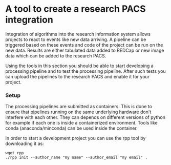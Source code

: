 # A tool to create a research PACS integration
    
Integration of algorithms into the research information system allows projects to react to events like new data arriving. A pipeline can be triggered based on these events and code of the project can be run on the new data. Results are either tabulated data added to REDCap or new image data which can be added to the research PACS.

Using the tools in this section you should be able to start developing a processing pipeline and to test the processing pipeline. After such tests you can upload the pipelines to the research PACS and enable it for your project.

### Setup

The processing pipelines are submitted as containers. This is done to ensure that pipelines running on the same underlying hardware don't interfere with each other. They can depends on different versions of python for example if each one is inside a containerized environment. Tools like conda (anaconda/minconda) can be used inside the container.

In order to start a development project you can use the rpp tool by downloading it as:
```
wget rpp
./rpp init --author_name "my name" --author_email "my email" .
```

